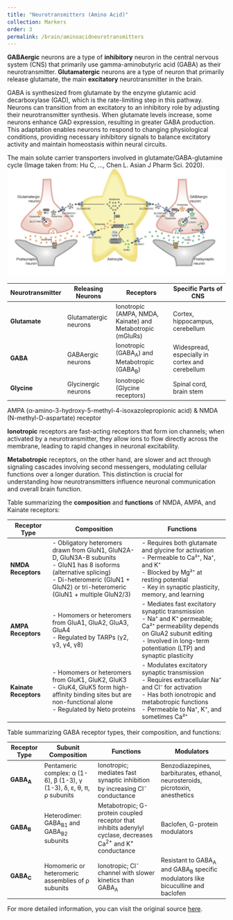 ```yaml
---
title: "Neurotransmitters (Amino Acid)"
collection: Markers
order: 3
permalink: /brain/aminoacidneurotransmitters
---
```

**GABAergic** neurons are a type of **inhibitory** neuron in the central nervous system (CNS) that primarily use gamma-aminobutyric acid (GABA) as their neurotransmitter. **Glutamatergic** neurons are a type of neuron that primarily release glutamate, the main **excitatory** neurotransmitter in the brain.  

GABA is synthesized from glutamate by the enzyme glutamic acid decarboxylase (GAD), which is the rate-limiting step in this pathway. Neurons can transition from an excitatory to an inhibitory role by adjusting their neurotransmitter synthesis. When glutamate levels increase, some neurons enhance GAD expression, resulting in greater GABA production. This adaptation enables neurons to respond to changing physiological conditions, providing necessary inhibitory signals to balance excitatory activity and maintain homeostasis within neural circuits. 

The main solute carrier transporters involved in glutamate/GABA-glutamine cycle (Image taken from: Hu C, ..., Chen L. Asian J Pharm Sci. 2020).  
![GABA](/images/GABA.png)  

| **Neurotransmitter** | **Releasing Neurons**          | **Receptors**                              | **Specific Parts of CNS**        |
|-----------------------|-------------------------------|-------------------------------------------|-----------------------------------|
| **Glutamate**         | Glutamatergic neurons         | Ionotropic (AMPA, NMDA, Kainate) and Metabotropic (mGluRs) | Cortex, hippocampus, cerebellum   |
| **GABA**              | GABAergic neurons             | Ionotropic (GABA<sub>A</sub>) and Metabotropic (GABA<sub>B</sub>) | Widespread, especially in cortex and cerebellum |
| **Glycine**           | Glycinergic neurons           | Ionotropic (Glycine receptors)           | Spinal cord, brain stem           |

AMPA (α-amino-3-hydroxy-5-methyl-4-isoxazolepropionic acid) & NMDA (N-methyl-D-aspartate) receptor  

**Ionotropic** receptors are fast-acting receptors that form ion channels; when activated by a neurotransmitter, they allow ions to flow directly across the membrane, leading to rapid changes in neuronal excitability.  

**Metabotropic** receptors, on the other hand, are slower and act through signaling cascades involving second messengers, modulating cellular functions over a longer duration. This distinction is crucial for understanding how neurotransmitters influence neuronal communication and overall brain function.

Table summarizing the **composition** and **functions** of NMDA, AMPA, and Kainate receptors:

| **Receptor Type**     | **Composition**                                                                                                                                                         | **Functions**                                                                                                                                                                                                 |
|-----------------------|-------------------------------------------------------------------------------------------------------------------------------------------------------------------------|--------------------------------------------------------------------------------------------------------------------------------------------------------------------------------------------------------------|
| **NMDA Receptors**     | - Obligatory heteromers drawn from GluN1, GluN2A-D, GluN3A-B subunits<br> - GluN1 has 8 isoforms (alternative splicing)<br> - Di-heteromeric (GluN1 + GluN2) or tri-heteromeric (GluN1 + multiple GluN2/3) | - Requires both glutamate and glycine for activation<br> - Permeable to Ca²⁺, Na⁺, and K⁺<br> - Blocked by Mg²⁺ at resting potential<br> - Key in synaptic plasticity, memory, and learning                     |
| **AMPA Receptors**     | - Homomers or heteromers from GluA1, GluA2, GluA3, GluA4<br> - Regulated by TARPs (γ2, γ3, γ4, γ8)                                                                       | - Mediates fast excitatory synaptic transmission<br> - Na⁺ and K⁺ permeable; Ca²⁺ permeability depends on GluA2 subunit editing<br> - Involved in long-term potentiation (LTP) and synaptic plasticity        |
| **Kainate Receptors**  | - Homomers or heteromers from GluK1, GluK2, GluK3<br> - GluK4, GluK5 form high-affinity binding sites but are non-functional alone<br> - Regulated by Neto proteins       | - Modulates excitatory synaptic transmission<br> - Requires extracellular Na⁺ and Cl⁻ for activation<br> - Has both ionotropic and metabotropic functions<br> - Permeable to Na⁺, K⁺, and sometimes Ca²⁺     |

Table summarizing GABA receptor types, their composition, and functions:

| **Receptor Type**   | **Subunit Composition**                                                                                          | **Functions**                                                                                         | **Modulators**                                                                                      |
|---------------------|-------------------------------------------------------------------------------------------------------------------|-------------------------------------------------------------------------------------------------------|------------------------------------------------------------------------------------------------------|
| **GABA<sub>A</sub>**| Pentameric complex: α (1-6), β (1-3), γ (1-3), δ, ε, θ, π, ρ subunits                                              | Ionotropic; mediates fast synaptic inhibition by increasing Cl<sup>-</sup> conductance                 | Benzodiazepines, barbiturates, ethanol, neurosteroids, picrotoxin, anesthetics                        |
| **GABA<sub>B</sub>**| Heterodimer: GABA<sub>B1</sub> and GABA<sub>B2</sub> subunits                                                      | Metabotropic; G-protein coupled receptor that inhibits adenylyl cyclase, decreases Ca<sup>2+</sup> and K<sup>+</sup> conductance | Baclofen, G-protein modulators                                                                       |
| **GABA<sub>C</sub>**| Homomeric or heteromeric assemblies of ρ subunits                                                                 | Ionotropic; Cl<sup>-</sup> channel with slower kinetics than GABA<sub>A</sub>                          | Resistant to GABA<sub>A</sub> and GABA<sub>B</sub> specific modulators like bicuculline and baclofen  |

For more detailed information, you can visit the original source [here](https://openbooks.lib.msu.edu/introneuroscience1/chapter/neurotransmitter-synthesis-storage-and-receptors-amino-acid-neurotransmitters-glutamate-gaba-glycine/).

